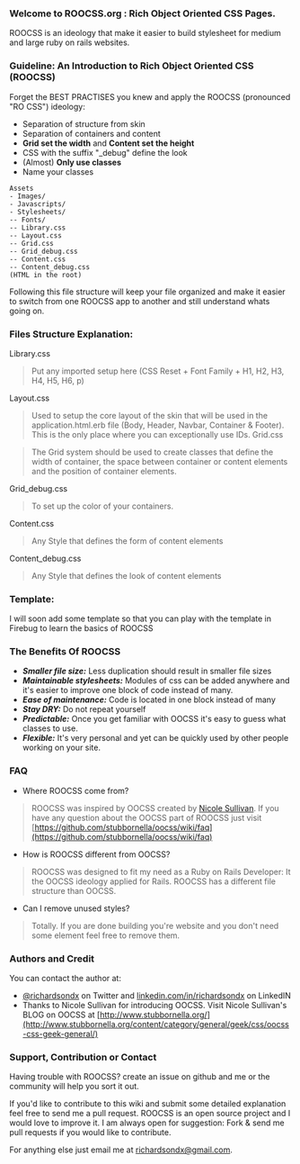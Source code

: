 ### Welcome to ROOCSS.org : Rich Object Oriented CSS Pages.

ROOCSS is an ideology that make it easier to build stylesheet for medium and large ruby on rails websites.

### Guideline: An Introduction to Rich Object Oriented CSS (ROOCSS)

Forget the BEST PRACTISES you knew and apply the ROOCSS (pronounced "RO CSS") ideology:
* Separation of structure from skin
* Separation of containers and content
* **Grid set the width** and **Content set the height**
* CSS with the suffix "_debug" define the look
* (Almost) **Only use classes**
* Name your classes

```
Assets
- Images/
- Javascripts/
- Stylesheets/
-- Fonts/
-- Library.css
-- Layout.css
-- Grid.css
-- Grid_debug.css
-- Content.css
-- Content_debug.css
(HTML in the root)
```

Following this file structure will keep your file organized and make it easier to switch from one ROOCSS app to another and still understand whats going on. 

### Files Structure Explanation:

Library.css

 > Put any imported setup here (CSS Reset + Font Family + H1, H2, H3, H4, H5, H6, p)

Layout.css

 > Used to setup the core layout of the skin that will be used in the application.html.erb file (Body, Header, Navbar, Container & Footer). This is the only place where you can exceptionally use IDs.
Grid.css

 > The Grid system should be used to create classes that define the width of container, the space between container or content elements  and the position of container elements.

Grid_debug.css

> To set up the color of your containers.

Content.css

> Any Style that defines the form of content elements

Content_debug.css

> Any Style that defines the look of content elements

### Template:

I will soon add some template so that you can play with the template in Firebug to learn the basics of ROOCSS

### The Benefits Of ROOCSS

- ***Smaller file size:*** Less duplication should result in smaller file sizes
- ***Maintainable stylesheets:*** Modules of css can be added anywhere and it's easier to improve one block of code instead of many.
- ***Ease of maintenance:*** Code is located in one block instead of many
- ***Stay DRY:*** Do not repeat yourself
- ***Predictable:*** Once you get familiar with OOCSS it's easy to guess what classes to use.
- ***Flexible:*** It's very personal and yet can be quickly used by other people working on your site.
 

### FAQ

- Where ROOCSS come from?

> ROOCSS was inspired by OOCSS created by [Nicole Sullivan](https://github.com/stubbornella/).
  If you have any question about the OOCSS part of ROOCSS just visit   [https://github.com/stubbornella/oocss/wiki/faq](https://github.com/stubbornella/oocss/wiki/faq)



- How is ROOCSS different from OOCSS?

> ROOCSS was designed to fit my need as a Ruby on Rails Developer: It the OOCSS ideology applied for Rails. ROOCSS has a different file structure than OOCSS.


- Can I remove unused styles?

> Totally. If you are done building you're website and you don't need some element feel free to remove them.


### Authors and Credit

You can contact the author at:
- [@richardsondx](http://www.twitter.com/richardsondx) on Twitter and [linkedin.com/in/richardsondx](http://linkedin.com/in/richardsondx) on LinkedIN
- Thanks to Nicole Sullivan for introducing OOCSS. Visit Nicole Sullivan's BLOG on OOCSS at [http://www.stubbornella.org/](http://www.stubbornella.org/content/category/general/geek/css/oocss-css-geek-general/)

### Support, Contribution or Contact

Having trouble with ROOCSS? create an issue on github and me or the community will help you sort it out.

If you'd like to contribute to this wiki and submit some detailed explanation feel free to send me a pull request. ROOCSS is an open source project and I would love to improve it. I am always open for suggestion: Fork & send me pull requests if you would like to contribute.

For anything else just email me at richardsondx@gmail.com.
